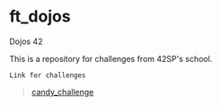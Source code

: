 # ft_dojos
Dojos 42

This is a repository for challenges from 42SP's school.

`Link for challenges`

> [candy_challenge](./candy/)

